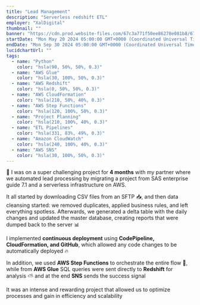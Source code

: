 ```yaml
---
title: "Lead Management"
description: "Serverless redshift ETL"
employer: "XalDigital"
thumbnail: ""
banner: "https://cdn.prod.website-files.com/67c3a771f50ee86278e081b8/67cbe41e022e968fe92ed459_67cbdfe83b32df846e2a44a4_photo-1732320935426-395f3c1d38be.jpeg"
startDate: "Mon May 20 2024 05:00:00 GMT+0000 (Coordinated Universal Time)"
endDate: "Mon Sep 30 2024 05:00:00 GMT+0000 (Coordinated Universal Time)"
lucidchartUrl: ""
tags:
  - name: "Python"
    color: "hsla(90, 50%, 50%, 0.3)"
  - name: "AWS Glue"
    color: "hsla(30, 100%, 50%, 0.3)"
  - name: "AWS Redshift"
    color: "hsla(0, 50%, 50%, 0.3)"
  - name: "AWS CloudFormation"
    color: "hsla(210, 50%, 40%, 0.3)"
  - name: "AWS Step Functions"
    color: "hsla(120, 100%, 50%, 0.3)"
  - name: "Project Planning"
    color: "hsla(210, 100%, 40%, 0.3)"
  - name: "ETL Pipelines"
    color: "hsla(331, 83%, 49%, 0.3)"
  - name: "Amazon CloudWatch"
    color: "hsla(240, 100%, 40%, 0.3)"
  - name: "AWS SNS"
    color: "hsla(30, 100%, 50%, 0.3)"
---
```


🚀 I was on a super challenging project for **4 months** with my partner
where we automated lead processing by migrating a project from SAS enterprise guide 7.1 and a serverless infrastructure on AWS.

It all started by downloading CSV files from an SFTP 📥, and then data cleansing started: we removed duplicates, applied business rules, and left everything spotless. Afterwards, we generated a delta table with the daily changes and updated the master database, creating reports that were dumped back to the server 📊

I implemented **continuous deployment** using **CodePipeline, CloudFormation, and GitHub**, which allowed any code changes to be automatically deployed 🔥

In addition, we used **AWS Step Functions** to orchestrate the entire flow 🔄, while from **AWS Glue** SQL queries were sent directly to **Redshift** for analysis ⛅ and at the end **SNS** sends the success signal

It was an intense and rewarding project that allowed us to optimize processes and gain in efficiency and scalability
